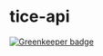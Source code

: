 # tice-api

[![Greenkeeper badge](https://badges.greenkeeper.io/sepiropht/tice-api.svg)](https://greenkeeper.io/)
